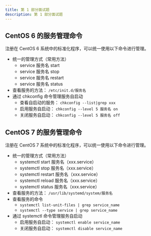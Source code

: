 ```yaml
---
title: 第 1 部分面试题
description: 第 1 部分面试题
---
```


## CentOS 6 的服务管理命令

注册在 CentOS 6 系统中的标准化程序，可以统一使用以下命令进行管理。

- 统一的管理方式（常用方法）
  - service 服务名 start
  - service 服务名 stop
  - service 服务名 restart
  - service 服务名 status
- 查看服务的方法： `/etc/init.d/服务名`
- 通过 chkconfig 命令管理服务自启动
  - 查看自启动的服务： `chkconfig --list|grep xxx`
  - 启用服务自启动： `chkconfig --level 5 服务名 on`
  - 关闭服务自启动： `chkconfig --level 5 服务名 off`

## CentOS 7 的服务管理命令

注册在 CentOS 7 系统中的标准化程序，可以统一使用以下命令进行管理。

- 统一的管理方式（常用方法）
  - systemctl start 服务名（xxx.service）
  - systemctl stop 服务名（xxx.service）
  - systemctl restart 服务名（xxx.service）
  - systemctl reload 服务名（xxx.service）
  - systemctl status 服务名（xxx.service）
- 查看服务的方法： `/usr/lib/systemd/system/服务名`
- 查看服务的命令
  - `systemctl list-unit-files | grep service_name`
  - `systemctl --type service | grep service_name`
- 通过 systemctl 命令管理服务自启动
  - 启用服务自启动： `systemctl enable service_name`
  - 关闭服务自启动： `systemctl disable service_name`
